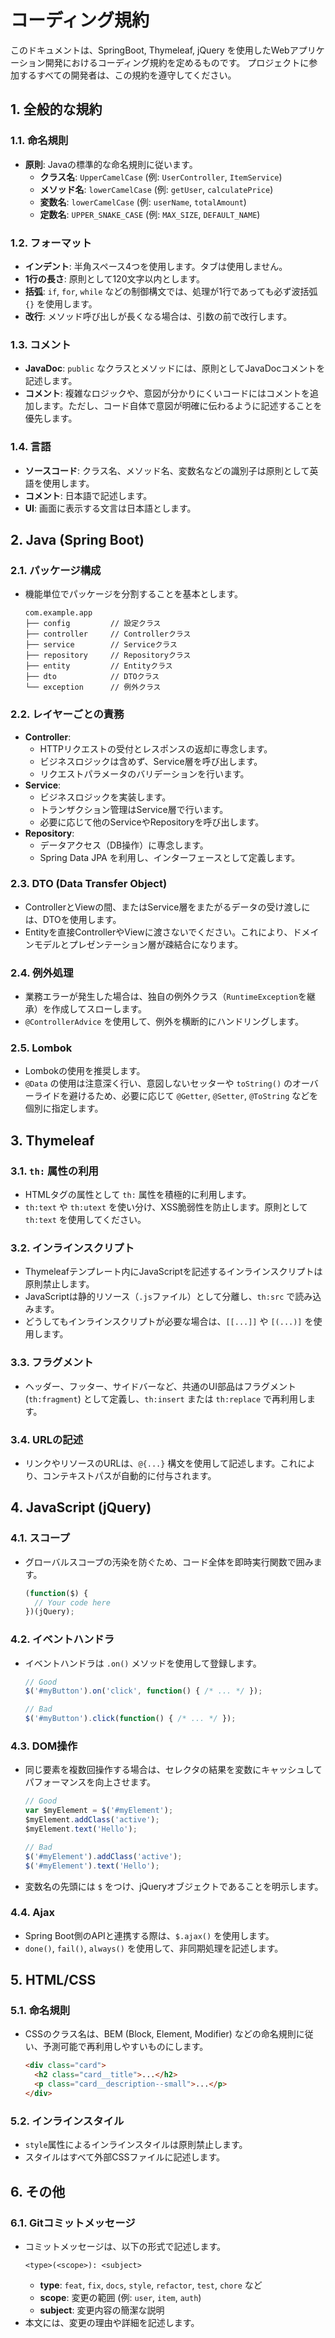 # コーディング規約

このドキュメントは、SpringBoot, Thymeleaf, jQuery を使用したWebアプリケーション開発におけるコーディング規約を定めるものです。
プロジェクトに参加するすべての開発者は、この規約を遵守してください。

## 1. 全般的な規約

### 1.1. 命名規則

- **原則**: Javaの標準的な命名規則に従います。
  - **クラス名**: `UpperCamelCase` (例: `UserController`, `ItemService`)
  - **メソッド名**: `lowerCamelCase` (例: `getUser`, `calculatePrice`)
  - **変数名**: `lowerCamelCase` (例: `userName`, `totalAmount`)
  - **定数名**: `UPPER_SNAKE_CASE` (例: `MAX_SIZE`, `DEFAULT_NAME`)

### 1.2. フォーマット

- **インデント**: 半角スペース4つを使用します。タブは使用しません。
- **1行の長さ**: 原則として120文字以内とします。
- **括弧**: `if`, `for`, `while` などの制御構文では、処理が1行であっても必ず波括弧 `{}` を使用します。
- **改行**: メソッド呼び出しが長くなる場合は、引数の前で改行します。

### 1.3. コメント

- **JavaDoc**: `public` なクラスとメソッドには、原則としてJavaDocコメントを記述します。
- **コメント**: 複雑なロジックや、意図が分かりにくいコードにはコメントを追加します。ただし、コード自体で意図が明確に伝わるように記述することを優先します。

### 1.4. 言語

- **ソースコード**: クラス名、メソッド名、変数名などの識別子は原則として英語を使用します。
- **コメント**: 日本語で記述します。
- **UI**: 画面に表示する文言は日本語とします。

## 2. Java (Spring Boot)

### 2.1. パッケージ構成

- 機能単位でパッケージを分割することを基本とします。
  ```
  com.example.app
  ├── config         // 設定クラス
  ├── controller     // Controllerクラス
  ├── service        // Serviceクラス
  ├── repository     // Repositoryクラス
  ├── entity         // Entityクラス
  ├── dto            // DTOクラス
  └── exception      // 例外クラス
  ```

### 2.2. レイヤーごとの責務

- **Controller**:
  - HTTPリクエストの受付とレスポンスの返却に専念します。
  - ビジネスロジックは含めず、Service層を呼び出します。
  - リクエストパラメータのバリデーションを行います。
- **Service**:
  - ビジネスロジックを実装します。
  - トランザクション管理はService層で行います。
  - 必要に応じて他のServiceやRepositoryを呼び出します。
- **Repository**:
  - データアクセス（DB操作）に専念します。
  - Spring Data JPA を利用し、インターフェースとして定義します。

### 2.3. DTO (Data Transfer Object)

- ControllerとViewの間、またはService層をまたがるデータの受け渡しには、DTOを使用します。
- Entityを直接ControllerやViewに渡さないでください。これにより、ドメインモデルとプレゼンテーション層が疎結合になります。

### 2.4. 例外処理

- 業務エラーが発生した場合は、独自の例外クラス（`RuntimeException`を継承）を作成してスローします。
- `@ControllerAdvice` を使用して、例外を横断的にハンドリングします。

### 2.5. Lombok

- Lombokの使用を推奨します。
- `@Data` の使用は注意深く行い、意図しないセッターや `toString()` のオーバーライドを避けるため、必要に応じて `@Getter`, `@Setter`, `@ToString` などを個別に指定します。

## 3. Thymeleaf

### 3.1. `th:` 属性の利用

- HTMLタグの属性として `th:` 属性を積極的に利用します。
- `th:text` や `th:utext` を使い分け、XSS脆弱性を防止します。原則として `th:text` を使用してください。

### 3.2. インラインスクリプト

- Thymeleafテンプレート内にJavaScriptを記述するインラインスクリプトは原則禁止します。
- JavaScriptは静的リソース（`.js`ファイル）として分離し、`th:src` で読み込みます。
- どうしてもインラインスクリプトが必要な場合は、`[[...]]` や `[(...)]` を使用します。

### 3.3. フラグメント

- ヘッダー、フッター、サイドバーなど、共通のUI部品はフラグメント (`th:fragment`) として定義し、`th:insert` または `th:replace` で再利用します。

### 3.4. URLの記述

- リンクやリソースのURLは、`@{...}` 構文を使用して記述します。これにより、コンテキストパスが自動的に付与されます。

## 4. JavaScript (jQuery)

### 4.1. スコープ

- グローバルスコープの汚染を防ぐため、コード全体を即時実行関数で囲みます。
  ```javascript
  (function($) {
    // Your code here
  })(jQuery);
  ```

### 4.2. イベントハンドラ

- イベントハンドラは `.on()` メソッドを使用して登録します。
  ```javascript
  // Good
  $('#myButton').on('click', function() { /* ... */ });

  // Bad
  $('#myButton').click(function() { /* ... */ });
  ```

### 4.3. DOM操作

- 同じ要素を複数回操作する場合は、セレクタの結果を変数にキャッシュしてパフォーマンスを向上させます。
  ```javascript
  // Good
  var $myElement = $('#myElement');
  $myElement.addClass('active');
  $myElement.text('Hello');

  // Bad
  $('#myElement').addClass('active');
  $('#myElement').text('Hello');
  ```
- 変数名の先頭には `$` をつけ、jQueryオブジェクトであることを明示します。

### 4.4. Ajax

- Spring Boot側のAPIと連携する際は、`$.ajax()` を使用します。
- `done()`, `fail()`, `always()` を使用して、非同期処理を記述します。

## 5. HTML/CSS

### 5.1. 命名規則

- CSSのクラス名は、BEM (Block, Element, Modifier) などの命名規則に従い、予測可能で再利用しやすいものにします。
  ```html
  <div class="card">
    <h2 class="card__title">...</h2>
    <p class="card__description--small">...</p>
  </div>
  ```

### 5.2. インラインスタイル

- `style`属性によるインラインスタイルは原則禁止します。
- スタイルはすべて外部CSSファイルに記述します。

## 6. その他

### 6.1. Gitコミットメッセージ

- コミットメッセージは、以下の形式で記述します。
  ```
  <type>(<scope>): <subject>
  ```
  - **type**: `feat`, `fix`, `docs`, `style`, `refactor`, `test`, `chore` など
  - **scope**: 変更の範囲 (例: `user`, `item`, `auth`)
  - **subject**: 変更内容の簡潔な説明
- 本文には、変更の理由や詳細を記述します。

